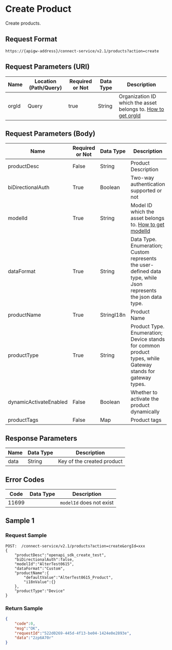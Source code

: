 # Create Product



Create products.

## Request Format

```
https://{apigw-address}/connect-service/v2.1/products?action=create
```

## Request Parameters (URI)

| Name | Location (Path/Query) | Required or Not | Data Type | Description |
|---------------|------------------|----------|-----------|--------------|
| orgId         | Query            | true     | String    | Organization ID which the asset belongs to. [How to get orgId](/docs/api/en/latest/api_faqs#how-to-get-organization-id-orgid-orgid)                |


## Request Parameters (Body)

| Name | Required or Not | Data Type | Description |
|--------------------|----------|-----------|--------------|
| productDesc       | False     | String       | Product Description                                                         |
| biDirectionalAuth | True      | Boolean      | Two-way authentication supported or not                                                  |
| modelId           | True      | String      | Model ID which the asset belongs to. [How to get modelId](/docs/api/en/latest/api_faqs#how-to-get-model-id-modelid-modelid)   |
| dataFormat        | True      | String      | Data Type. Enumeration; Custom represents the user-defined data type, while Json represents the json data type. |
| productName       | True      | StringI18n | Product Name                                                           |
| productType       | True      | String      | Product Type. Enumeration; Device stands for common product types, while Gateway stands for gateway types. |
|dynamicActivateEnabled|False|Boolean|Whether to activate the product dynamically |
|productTags|False|Map|Product tags|



## Response Parameters

| Name | Data Type | Description |
|-------------|-----------------------------------|-----------------------------|
| data| String                           | Key of the created product               |


## Error Codes

| Code| Data Type | Description |
|-------------|-----------------------------------|-----------------------------|
| 11699|                       |`modelId` does not exist              |

## Sample 1

### Request Sample

```
POST:  /connect-service/v2.1/products?action=create&orgId=xxx
{
	"productDesc":"openapi_sdk_create_test",
	"biDirectionalAuth":false,
	"modelId":"AlterTest0615",
	"dataFormat":"Custom",
	"productName":{
		"defaultValue":"AlterTest0615_Product",
		"i18nValue":{}
	},
	"productType":"Device"
}

```

### Return Sample

```json
{
	"code":0,
	"msg":"OK",
	"requestId":"522d0269-445d-4f13-be04-1424e0e2893e",
	"data":"2zp6A70r"
}
```


